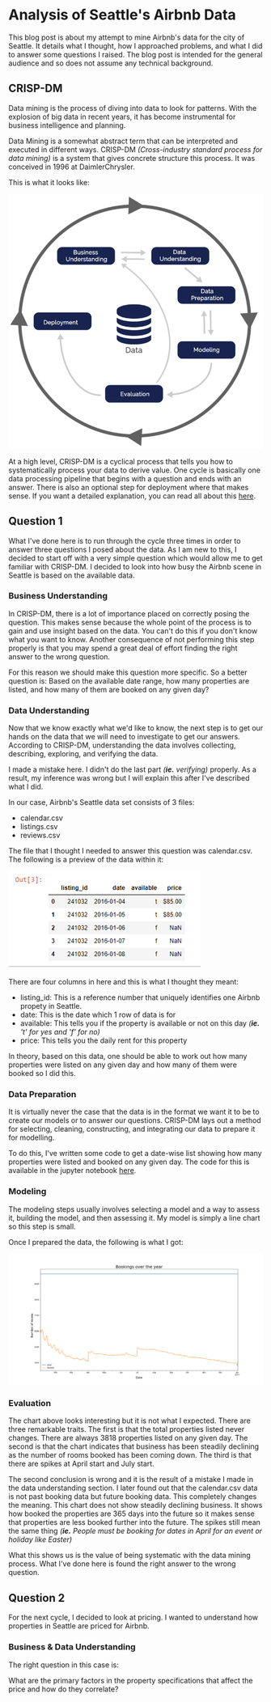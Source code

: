 # Analysis of Seattle's Airbnb Data
This blog post is about my attempt to mine Airbnb's data for the city of Seattle. It details what I thought, how I approached problems, and what I did to answer some questions I raised. The blog post is intended for the general audience and so does not assume any technical background.

## CRISP-DM
Data mining is the process of diving into data to look for patterns. With the explosion of big data in recent years, it has become instrumental for business intelligence and planning.

Data Mining is a somewhat abstract term that can be interpreted and executed in different ways. CRISP-DM *(Cross-industry standard process for data mining)* is a system that gives concrete structure this process. It was conceived in 1996 at DaimlerChrysler.

This is what it looks like:

![](https://github.com/Ravi5ingh/seattle-airbnb-analysis/blob/master/viz/CRISP-DM.png?raw=true)

At a high level, CRISP-DM is a cyclical process that tells you how to systematically process your data to derive value. One cycle is basically one data processing pipeline that begins with a question and ends with an answer. There is also an optional step for deployment where that makes sense. If you want a detailed explanation, you can read all about this [here](ftp://ftp.software.ibm.com/software/analytics/spss/support/Modeler/Documentation/14/UserManual/CRISP-DM.pdf).

## Question 1
What I've done here is to run through the cycle three times in order to answer three questions I
posed about the data. As I am new to this, I decided to start off with a very simple question which
would allow me to get familiar with CRISP-DM. I decided to look into how busy the Airbnb scene
in Seattle is based on the available data.

### Business Understanding
In CRISP-DM, there is a lot of importance placed on correctly posing the question. This makes sense because the whole point of the process is to gain and use insight based on the data. You can't do this if you don't know what you want to know. Another consequence of not performing this step properly is that you may spend a great deal of effort finding the right answer to the wrong question. 


For this reason we should make this question more specific. So a better question is: Based on the available date range, how many properties are listed, and how many of them are booked on any given day?

### Data Understanding
Now that we know exactly what we'd like to know, the next step is to get our hands on the data that we will need to investigate to get our answers. According to CRISP-DM, understanding the data involves collecting, describing, exploring, and verifying the data.

I made a mistake here. I didn't do the last part *(**ie.** verifying)* properly. As a result, my inference was wrong but I will explain this after I've described what I did.

In our case, Airbnb's Seattle data set consists of 3 files:
* calendar.csv
* listings.csv
* reviews.csv

The file that I thought I needed to answer this question was calendar.csv. The following is a preview of the data within it:

![](https://github.com/Ravi5ingh/seattle-airbnb-analysis/blob/master/viz/jupyter/calendar.png?raw=true)

There are four columns in here and this is what I thought they meant:

* listing_id: This is a reference number that uniquely identifies one Airbnb propety in Seattle.
* date: This is the date which 1 row of data is for
* available: This tells you if the property is available or not on this day *(**ie.** 't' for yes and 'f' for no)* 
* price: This tells you the daily rent for this property

In theory, based on this data, one should be able to work out how many properties were listed on any given day and how many of them were booked so I did this.

### Data Preparation
It is virtually never the case that the data is in the format we want it to be to create our models or to answer our questions. CRISP-DM lays out a method for selecting, cleaning, constructing, and integrating our data to prepare it for modelling.

To do this, I've written some code to get a date-wise list showing how many properties were listed and booked on any given day. The code for this is available in the jupyter notebook [here](https://github.com/Ravi5ingh/seattle-airbnb-analysis/blob/master/jupyter/main.ipynb).

### Modeling
The modeling steps usually involves selecting a model and a way to assess it, building the model, and then assessing it. My model is simply a line chart so this step is small.

Once I prepared the data, the following is what I got:

![](https://github.com/Ravi5ingh/seattle-airbnb-analysis/blob/master/viz/BookingsOverYear.png?raw=true)

### Evaluation
The chart above looks interesting but it is not what I expected. There are three remarkable traits. The first is that the total properties listed never changes. There are always 3818 properties listed on any given day. The second is that the chart indicates that business has been steadily declining as the number of rooms booked has been coming down. The third is that there are spikes at April start and July start.
 
The second conclusion is wrong and it is the result of a mistake I made in the data understanding section. I later found out that the calendar.csv data is not past booking data but future booking data. This completely changes the meaning. This chart does not show steadily declining business. It shows how booked the properties are 365 days into the future so it makes sense that properties are less booked further into the future. The spikes still mean the same thing *(**ie.** People must be booking for dates in April for an event or holiday like Easter)*

What this shows us is the value of being systematic with the data mining process. What I've done here is found the right answer to the wrong question.

## Question 2
For the next cycle, I decided to look at pricing. I wanted to understand how properties in Seattle are priced for Airbnb.

### Business & Data Understanding
The right question in this case is:

What are the primary factors in the property specifications that affect the price and how do they correlate?

